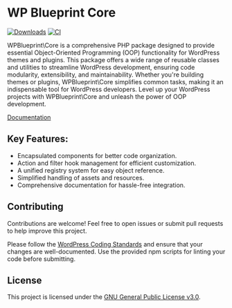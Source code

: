 # WP Blueprint Core

[![Downloads](https://img.shields.io/packagist/dt/wp-blueprint/core)](https://packagist.org/packages/wp-blueprint/core) [![CI](https://github.com/WP-Blueprint/wp-blueprint-core/actions/workflows/lint.yml/badge.svg)](https://github.com/WP-Blueprint/wp-blueprint-core/actions/workflows/lint.yml)

WPBlueprint\Core is a comprehensive PHP package designed to provide essential Object-Oriented Programming (OOP) functionality for WordPress themes and plugins. This package offers a wide range of reusable classes and utilities to streamline WordPress development, ensuring code modularity, extensibility, and maintainability. Whether you're building themes or plugins, WPBlueprint\Core simplifies common tasks, making it an indispensable tool for WordPress developers. Level up your WordPress projects with WPBlueprint\Core and unleash the power of OOP development.

[Documentation](https://wp-blueprint.github.io/wp-blueprint-core/)

## Key Features:

- Encapsulated components for better code organization.
- Action and filter hook management for efficient customization.
- A unified registry system for easy object reference.
- Simplified handling of assets and resources.
- Comprehensive documentation for hassle-free integration.

## Contributing

Contributions are welcome! Feel free to open issues or submit pull requests to help improve this project.

Please follow the [WordPress Coding Standards](https://developer.wordpress.org/coding-standards/wordpress-coding-standards/) and ensure that your changes are well-documented. Use the provided npm scripts for linting your code before submitting.

## License

This project is licensed under the [GNU General Public License v3.0](https://www.gnu.org/licenses/gpl-3.0).

